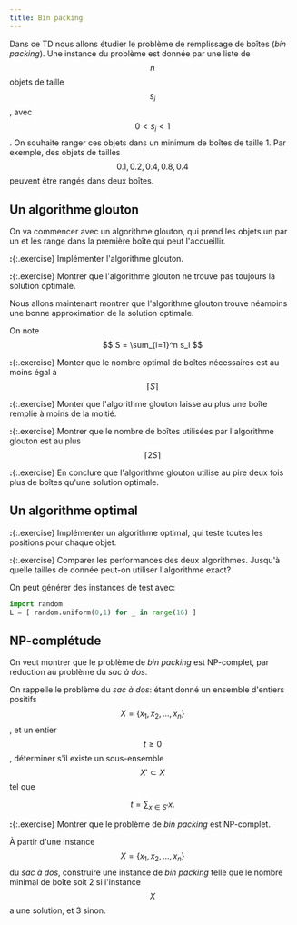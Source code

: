 ```yaml
---
title: Bin packing
---
```


Dans ce TD nous allons étudier le problème de remplissage de boîtes
(*bin packing*).  Une instance du problème est donnée par une liste de
$$n$$ objets de taille $$s_i$$, avec $$0 < s_i <1$$.  On souhaite
ranger ces objets dans un minimum de boîtes de taille 1.  Par exemple,
des objets de tailles $$0.1, 0.2, 0.4, 0.8, 0.4$$ peuvent être rangés
dans deux boîtes.

## Un algorithme glouton

On va commencer avec un algorithme glouton, qui prend les objets un par
un et les range dans la première boîte qui peut l'accueillir.

**:**{:.exercise} Implémenter l'algorithme glouton.

**:**{:.exercise} Montrer que l'algorithme glouton ne trouve pas
  toujours la solution optimale.

Nous allons maintenant montrer que l'algorithme glouton trouve néamoins
une bonne approximation de la solution optimale.

On note $$ S = \sum_{i=1}^n s_i $$

**:**{:.exercise} Monter que le nombre optimal de boîtes nécessaires est
  au moins égal à $$\lceil S \rceil$$

**:**{:.exercise} Monter que l'algorithme glouton laisse au plus une
  boîte remplie à moins de la moitié.

**:**{:.exercise} Montrer que le nombre de boîtes utilisées par
  l'algorithme glouton est au plus $$ \lceil 2S \rceil$$

**:**{:.exercise} En conclure que l'algorithme glouton utilise au pire
  deux fois plus de boîtes qu'une solution optimale.

## Un algorithme optimal

**:**{:.exercise} Implémenter un algorithme optimal, qui teste toutes
  les positions pour chaque objet.

**:**{:.exercise} Comparer les performances des deux algorithmes.
Jusqu'à quelle tailles de donnée peut-on utiliser l'algorithme exact?

On peut générer des instances de test avec:
~~~python
import random
L = [ random.uniform(0,1) for _ in range(16) ]
~~~

## NP-complétude

On veut montrer que le problème de *bin packing* est NP-complet, par
réduction au problème du *sac à dos*.

On rappelle le problème du *sac à dos*: étant donné un ensemble
d'entiers positifs $$X = \{x_1, x_2, \dots, x_n\}$$, et un entier
$$t≥0$$, déterminer s'il existe un sous-ensemble $$X'⊂X$$ tel que

$$t = \sum_{x∈S'} x.$$

**:**{:.exercise} Montrer que le problème de *bin packing* est
  NP-complet.  

À partir d'une instance $$X = \{x_1, x_2, \dots, x_n\}$$ du *sac à dos*,
construire une instance de *bin packing* telle que le nombre minimal de
boîte soit 2 si l'instance $$X$$ a une solution, et 3 sinon.
